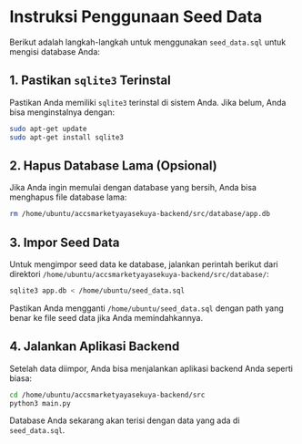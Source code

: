 # Instruksi Penggunaan Seed Data

Berikut adalah langkah-langkah untuk menggunakan `seed_data.sql` untuk mengisi database Anda:

## 1. Pastikan `sqlite3` Terinstal
Pastikan Anda memiliki `sqlite3` terinstal di sistem Anda. Jika belum, Anda bisa menginstalnya dengan:

```bash
sudo apt-get update
sudo apt-get install sqlite3
```

## 2. Hapus Database Lama (Opsional)
Jika Anda ingin memulai dengan database yang bersih, Anda bisa menghapus file database lama:

```bash
rm /home/ubuntu/accsmarketyayasekuya-backend/src/database/app.db
```

## 3. Impor Seed Data
Untuk mengimpor seed data ke database, jalankan perintah berikut dari direktori `/home/ubuntu/accsmarketyayasekuya-backend/src/database/`:

```bash
sqlite3 app.db < /home/ubuntu/seed_data.sql
```

Pastikan Anda mengganti `/home/ubuntu/seed_data.sql` dengan path yang benar ke file seed data jika Anda memindahkannya.

## 4. Jalankan Aplikasi Backend
Setelah data diimpor, Anda bisa menjalankan aplikasi backend Anda seperti biasa:

```bash
cd /home/ubuntu/accsmarketyayasekuya-backend/src
python3 main.py
```

Database Anda sekarang akan terisi dengan data yang ada di `seed_data.sql`.

